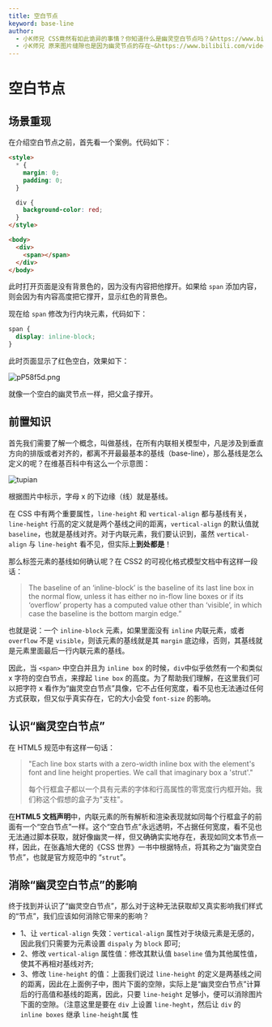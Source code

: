 ```yaml
---
title: 空白节点
keyword: base-line
author:
  - 小K师兄 CSS竟然有如此诡异的事情？你知道什么是幽灵空白节点吗？&https://www.bilibili.com/video/BV1La4y1N723
  - 小K师兄 原来图片缝隙也是因为幽灵节点的存在~&https://www.bilibili.com/video/BV1dV4y1Z7Kw
---
```


# 空白节点

## 场景重现

在介绍空白节点之前，首先看一个案例。代码如下：

```html
<style>
  * {
    margin: 0;
    padding: 0;
  }

  div {
    background-color: red;
  }
</style>

<body>
  <div>
    <span></span>
  </div>
</body>
```

此时打开页面是没有背景色的，因为没有内容把他撑开。如果给 `span` 添加内容，则会因为有内容高度把它撑开，显示红色的背景色。

现在给 `span` 修改为行内块元素，代码如下：

```css
span {
  display: inline-block;
}
```

此时页面显示了红色空白，效果如下：

![pP58f5d.png](https://z1.ax1x.com/2023/09/19/pP58f5d.png)

就像一个空白的幽灵节点一样，把父盒子撑开。

## 前置知识

首先我们需要了解一个概念，叫做基线，在所有内联相关模型中，凡是涉及到垂直方向的排版或者对齐的，都离不开最最基本的基线（base-line），那么基线是怎么定义的呢？在维基百科中有这么一个示意图：

![tupian](https://pic4.zhimg.com/v2-18b575f052c9b170e9ff0acbac55913b_r.jpg)

根据图片中标示，字母 x 的下边缘（线）就是基线。

在 CSS 中有两个重要属性，`line-height` 和 `vertical-align` 都与基线有关，`line-height` 行高的定义就是两个基线之间的距离，`vertical-align` 的默认值就 `baseline`，也就是基线对齐。对于内联元素，我们要认识到，虽然 `vertical-align` 与 `line-height` 看不见，但实际上**到处都是**！

那么标签元素的基线如何确认呢？在 CSS2 的可视化格式模型文档中有这样一段话：

> The baseline of an ‘inline-block’ is the baseline of its last line box in the normal flow, unless it has either no in-flow line boxes or if its ‘overflow’ property has a computed value other than ‘visible’, in which case the baseline is the bottom margin edge.”

也就是说：一个 `inline-block` 元素，如果里面没有 `inline` 内联元素，或者 `overflow` 不是 `visible`，则该元素的基线就是其 `margin` 底边缘，否则，其基线就是元素里面最后一行内联元素的基线。

因此，当 `<span>` 中空白并且为 `inline box` 的时候，`div`中似乎依然有一个和类似 x 字符的空白节点，来撑起 `line box` 的高度。为了帮助我们理解，在这里我们可以把字符 x 看作为“幽灵空白节点”具像，它不占任何宽度，看不见也无法通过任何方式获取，但又似乎真实存在，它的大小会受 `font-size` 的影响。

## 认识“幽灵空白节点”

在 HTML5 规范中有这样一句话：

> "Each line box starts with a zero-width inline box with the element's font and line height properties. We call that imaginary box a 'strut'."
>
> 每个行框盒子都以一个具有元素的字体和行高属性的零宽度行内框开始。我们称这个假想的盒子为"支柱"。

在**HTML5 文档声明**中，内联元素的所有解析和渲染表现就如同每个行框盒子的前面有一个“空白节点”一样。这个“空白节点”永远透明，不占据任何宽度，看不见也无法通过脚本获取，就好像幽灵一样，但又确确实实地存在，表现如同文本节点一样，因此，在张鑫旭大佬的《CSS 世界》一书中根据特点，将其称之为“幽灵空白节点”，也就是官方规范中的 “`strut`”。

## 消除“幽灵空白节点”的影响

终于找到并认识了“幽灵空白节点”，那么对于这种无法获取却又真实影响我们样式的“节点”，我们应该如何消除它带来的影响？

- 1、让 `vertical-align` 失效：`vertical-align` 属性对于块级元素是无感的，因此我们只需要为元素设置 `dispaly` 为 `block` 即可;
- 2、修改 `vertical-align` 属性值：修改其默认值 `baseline` 值为其他属性值，使其不再相对基线对齐;
- 3、修改 `line-height` 的值：上面我们说过 `line-height` 的定义是两基线之间的距离，因此在上面例子中，图片下面的空隙，实际上是“幽灵空白节点”计算后的行高值和基线的距离，因此，只要 `line-height` 足够小，便可以消除图片下面的空隙。（注意这里是要在 `div` 上设置 `line-heght`，然后让 `div` 的 `inline boxes` 继承 `line-height`属 性
